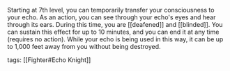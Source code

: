 Starting at 7th level, you can temporarily transfer your consciousness to your echo. As an action, you can see through your echo's eyes and hear through its ears. During this time, you are [[deafened]] and [[blinded]]. You can sustain this effect for up to 10 minutes, and you can end it at any time (requires no action). While your echo is being used in this way, it can be up to 1,000 feet away from you without being destroyed.

tags: [[Fighter#Echo Knight]]